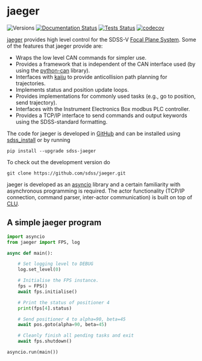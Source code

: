 # jaeger

![Versions](https://img.shields.io/badge/python->3.8-blue)
[![Documentation Status](https://readthedocs.org/projects/jaeger/badge/?version=latest)](https://sdss-jaeger.readthedocs.io/en/latest/?badge=latest)
[![Tests Status](https://github.com/sdss/jaeger/workflows/Test/badge.svg)](https://github.com/sdss/jaeger/actions)
[![codecov](https://codecov.io/gh/sdss/jaeger/branch/main/graph/badge.svg)](https://codecov.io/gh/sdss/jaeger)

[jaeger](http://pacificrim.wikia.com/wiki/Jaeger>) provides high level control for the SDSS-V [Focal Plane System](https://wiki.sdss.org/display/FPS). Some of the features that jaeger provide are:

- Wraps the low level CAN commands for simpler use.
- Provides a framework that is independent of the CAN interface used (by using the [python-can](https://python-can.readthedocs.io/en/master/) library).
- Interfaces with [kaiju](https://github.com/sdss/kaiju) to provide anticollision path planning for trajectories.
- Implements status and position update loops.
- Provides implementations for commonly used tasks (e.g., go to position, send trajectory).
- Interfaces with the Instrument Electronics Box modbus PLC controller.
- Provides a TCP/IP interface to send commands and output keywords using the SDSS-standard formatting.

The code for jaeger is developed in [GitHub](https://github.com/sdss/jaeger) and can be installed using [sdss_install](https://github.com/sdss/sdss_install) or by running

```console
pip install --upgrade sdss-jaeger
```

To check out the development version do

```console
git clone https://github.com/sdss/jaeger.git
```

jaeger is developed as an [asyncio](https://docs.python.org/3/library/asyncio.html) library and a certain familiarity with asynchronous programming is required. The actor functionality (TCP/IP connection, command parser, inter-actor communication) is built on top of [CLU](https://github.com/sdss/clu).

## A simple jaeger program

```python
import asyncio
from jaeger import FPS, log

async def main():

    # Set logging level to DEBUG
    log.set_level(0)

    # Initialise the FPS instance.
    fps = FPS()
    await fps.initialise()

    # Print the status of positioner 4
    print(fps[4].status)

    # Send positioner 4 to alpha=90, beta=45
    await pos.goto(alpha=90, beta=45)

    # Cleanly finish all pending tasks and exit
    await fps.shutdown()

asyncio.run(main())
```
